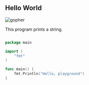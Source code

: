 
##  Hello World

![gopher](https://go.dev/blog/gopher/header.jpg)


This program prints a string.

```go

package main

import (
	"fmt"
)

func main() {
	fmt.Println("Hello, playground")
}
```